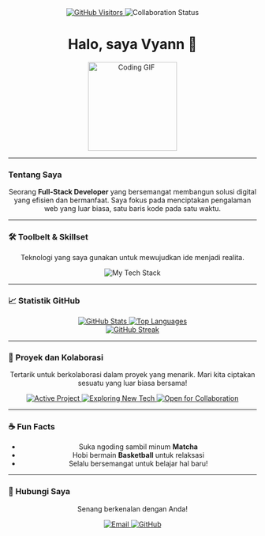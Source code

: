 <div align="center">
  <a href="https://github.com/Rven24" target="_blank">
    <img src="https://komarev.com/ghpvc/?username=Rven24&style=for-the-badge&color=586e92" alt="GitHub Visitors" />
  </a>
  <img src="https://img.shields.io/badge/Status-Open%20for%20Collaboration-586e92?style=for-the-badge" alt="Collaboration Status" />
</div>

<h1 align="center">Halo, saya Vyann 👋</h1>

<div align="center">
  <img src="https://googleusercontent.com/image_collection/image_retrieval/3595473956300930349_0" alt="Coding GIF" width="180" />
</div>

---

### Tentang Saya

<div align="center">
  <p>
    Seorang <strong>Full-Stack Developer</strong> yang bersemangat membangun solusi digital yang efisien dan bermanfaat. Saya fokus pada menciptakan pengalaman web yang luar biasa, satu baris kode pada satu waktu.
  </p>
</div>

---

### 🛠️ Toolbelt & Skillset

<div align="center">
  <p>
    Teknologi yang saya gunakan untuk mewujudkan ide menjadi realita.
  </p>
  <img src="https://skillicons.dev/icons?i=html,css,js,php,laravel,mysql,postgresql,git,vscode,flutter,dart" alt="My Tech Stack" />
</div>

---

### 📈 Statistik GitHub

<div align="center">
  <a href="https://github.com/Rven24" target="_blank">
    <img src="https://github-readme-stats.vercel.app/api?username=Rven24&show_icons=true&theme=dark&title_color=586e92&icon_color=586e92&text_color=c9d1d9&bg_color=0d1117&hide_rank=true&border_color=586e92" alt="GitHub Stats" />
    <img src="https://github-readme-stats.vercel.app/api/top-langs/?username=Rven24&layout=compact&theme=dark&title_color=586e92&text_color=c9d1d9&bg_color=0d1117&border_color=586e92" alt="Top Languages" />
  </a>
  <br>
  <a href="https://github.com/Rven24" target="_blank">
    <img src="https://github-readme-streak-stats.herokuapp.com?user=Rven24&theme=dark&hide_border=false&stroke=586e92&ring=586e92&fire=586e92" alt="GitHub Streak" />
  </a>
</div>

---

### 🚀 Proyek dan Kolaborasi

<div align="center">
  <p>
    Tertarik untuk berkolaborasi dalam proyek yang menarik. Mari kita ciptakan sesuatu yang luar biasa bersama!
  </p>
  <a href="#proyek-aktif">
    <img src="https://img.shields.io/badge/Proyek%20Aktif-RizzTech-blue?style=for-the-badge" alt="Active Project" />
  </a>
  <a href="#belajar">
    <img src="https://img.shields.io/badge/Eksplorasi-Teknologi%20Baru-green?style=for-the-badge" alt="Exploring New Tech" />
  </a>
  <a href="#kolaborasi">
    <img src="https://img.shields.io/badge/Tertarik%20dengan-Kolaborasi-yellow?style=for-the-badge" alt="Open for Collaboration" />
  </a>
</div>

---

### ☕ Fun Facts

<div align="center">
  <ul>
    <li>Suka ngoding sambil minum <strong>Matcha</strong></li>
    <li>Hobi bermain <strong>Basketball</strong> untuk relaksasi</li>
    <li>Selalu bersemangat untuk belajar hal baru!</li>
  </ul>
</div>

---

### 📧 Hubungi Saya

<div align="center">
  <p>
    Senang berkenalan dengan Anda!
  </p>
  <a href="mailto:taufanian07@gmail.com">
    <img src="https://img.shields.io/badge/Email-D14836?style=for-the-badge&logo=gmail&logoColor=white" alt="Email" />
  </a>
  <a href="https://github.com/Rven24" target="_blank">
    <img src="https://img.shields.io/badge/GitHub-100000?style=for-the-badge&logo=github&logoColor=white" alt="GitHub" />
  </a>
</div>
